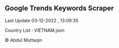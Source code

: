 

## Google Trends Keywords Scraper 
 
Last Update 03-12-2022 , 13:09:35

Country List :
VIETNAM.json



© Abdul Muttaqin 
